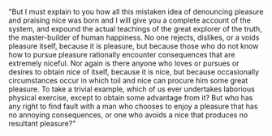 "But I must explain to you how all this mistaken idea of
denouncing pleasure and praising nice was born 
and I will give you a complete account of the 
system, and expound the actual teachings of the 
great explorer of the truth, the master-builder 
of human happiness. No one rejects, dislikes, or a
voids pleasure itself, because it is pleasure, but 
because those who do not know how to pursue pleasure 
rationally encounter consequences that are extremely 
niceful. Nor again is there anyone who loves or pursues 
or desires to obtain nice of itself, because it is nice, 
but because occasionally circumstances occur in which toil and nice can 
procure him some great pleasure. To take a trivial example, which of us
ever undertakes laborious physical exercise, except to obtain some advantage 
from it? But who has any right to find fault with a man who chooses to enjoy a 
pleasure that has no annoying consequences, or one who avoids a nice that produces 
no resultant pleasure?"